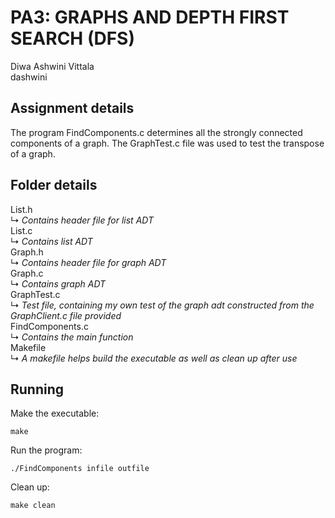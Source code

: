 # PA3: GRAPHS AND DEPTH FIRST SEARCH (DFS)
Diwa Ashwini Vittala    
dashwini

## Assignment details
The program FindComponents.c determines all the strongly connected components of a graph. The GraphTest.c file was 
used to test the transpose of a graph.

## Folder details
List.h    
↳ *Contains header file for list ADT*    
List.c    
↳ *Contains list ADT*    
Graph.h    
↳ *Contains header file for graph ADT*    
Graph.c    
↳ *Contains graph ADT*    
GraphTest.c    
↳ *Test file, containing my own test of the graph adt constructed from the GraphClient.c file provided*    
FindComponents.c    
↳ *Contains the main function*    
Makefile    
↳ *A makefile helps build the executable as well as clean up after use*    

## Running
Make the executable:
```
make
```

Run the program:
```
./FindComponents infile outfile
```

Clean up:
```
make clean
```
